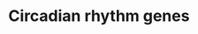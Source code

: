 ---
annotations:
- type: Pathway Ontology
  value: regulatory pathway
authors:
- Fehrhart
- Mkutmon
- Ddigles
- Khanspers
- DeSl
- Eweitz
description: This is currently not a pathway but a list of circadian rhythm related
  genes and proteins. The source for this information is the gene ontology. The genes
  and proteins were filtered for "circadian rhythm" annotation (taxon = homo sapiens).
  According to supplementary information they were clustered in major (neurotransmitters,
  hormons, appetite regulation and immune system) and minor groups.  Proteins on this
  pathway have targeted assays available via the [https://assays.cancer.gov/available_assays?wp_id=WP3594
  CPTAC Assay Portal]
last-edited: 2021-05-22
organisms:
- Homo sapiens
redirect_from:
- /index.php/Pathway:WP3594
- /instance/WP3594
schema-jsonld:
- '@context': https://schema.org/
  '@id': https://wikipathways.github.io/pathways/WP3594.html
  '@type': Dataset
  creator:
    '@type': Organization
    name: WikiPathways
  description: This is currently not a pathway but a list of circadian rhythm related
    genes and proteins. The source for this information is the gene ontology. The
    genes and proteins were filtered for "circadian rhythm" annotation (taxon = homo
    sapiens). According to supplementary information they were clustered in major
    (neurotransmitters, hormons, appetite regulation and immune system) and minor
    groups.  Proteins on this pathway have targeted assays available via the [https://assays.cancer.gov/available_assays?wp_id=WP3594
    CPTAC Assay Portal]
  keywords:
  - KLF9
  - TYMS
  - TH
  - IL6
  - ATOH7
  - EGR3
  - DDX5
  - NTRK1
  - PSPC1
  - SIRT1
  - SOX14
  - PPARA
  - NR1D2
  - PAX4
  - SERPINE1
  - SLC6A4
  - GSK3B
  - HNF1B
  - AVP
  - CRH
  - HCRTR1
  - PRKAA1
  - MTTP
  - AHR
  - CSNK1E
  - ARNTL
  - ATF5
  - JUN
  - FBXL3
  - UTS2
  - OGT
  - CREB1
  - NPY2R
  - NGFR
  - TNFRSF11A
  - FBXL21
  - NPS
  - DRD1
  - HOMER1
  - ARNT
  - CST3
  - RBM4
  - CIPC
  - PRKAA2
  - NMS
  - NR2F6
  - AANAT
  - CREM
  - CRY1
  - RORB
  - PROX1
  - Q59FM5
  - EP300
  - CUL1
  - NCOA2
  - HNRNPU
  - ARNTL2
  - NFIL3
  - HEBP1
  - GHRH
  - ROCK2
  - ADIPOQ
  - PRKCDBP
  - METTL3
  - MTA1
  - NCOR1
  - UTS2R
  - TPH1
  - F7
  - SLC9A3
  - CHRM1
  - HCRTR2
  - NOCT
  - PROK2
  - CDK4
  - SFTPC
  - SETX
  - PROKR2
  - EGR1
  - PROK1
  - GNA11
  - SIK1
  - TPH2
  - HTR7
  - OPN4
  - PER3
  - RORA
  - NAGLU
  - AGRP
  - SUV39H2
  - RORC
  - PRKCG
  - CPT1A
  - CARTPT
  - NR1H3
  - KCND2
  - MTNR1A
  - DBP
  - GFPT1
  - C1orf51
  - MAPK9
  - PRKG2
  - ARNT2
  - MC3R
  - ADORA1
  - PRMT5
  - GHRL
  - SIN3A
  - UBE3A
  - PPP1CA
  - THRAP3
  - KDM5A
  - PTGDS
  - ATF4
  - MYBBP1A
  - ADCY1
  - PTEN
  - OPN3
  - OPRL1
  - PASD1
  - PPP1CC
  - AHCY
  - PML
  - NONO
  - PRKDC
  - ZFHX3
  - ADA
  - STAR
  - CHRNB2
  - NAMPT
  - JUND
  - MTNR1B
  - USP2
  - HDAC2
  - CRX
  - PPP1CB
  - HDAC1
  - HS3ST2
  - RAI1
  - TP53
  - RELB
  - CLOCK
  - SREBF1
  - LEP
  - DHX9
  - ADORA2A
  - KMT2A
  - MAGEL2
  - DYRK1A
  - UBC
  - LGR4
  - EZH2
  - FBXW11
  - TIMELESS
  - CLDN4
  - HNRNPD
  - DRD4
  - DRD2
  - ID3
  - PROKR1
  - PER2
  - PRF1
  - NLGN1
  - CRY2
  - SKP1
  - NOS2
  - NPAS2
  - NTRK3
  - PPARGC1A
  - MAGED1
  - PPARG
  - FAS
  - RPS27A
  - NRIP1
  - TOP1
  - SIX3
  - PER1
  - NKX2-1
  - CCAR2
  - HDAC3
  - KCNMA1
  - RBM4B
  - CRTC1
  - BHLHE41
  - DDC
  - TOP2A
  - BTBD9
  - KLF10
  - ID2
  - KCNH7
  - SUV39H1
  - SFPQ
  - MAPK10
  - PHLPP1
  - CIART
  - ID4
  - MAPK8
  - BTRC
  - NR1D1
  - GNAQ
  - UBA52
  - DRD3
  - CSNK1D
  - BHLHE40
  license: CC0
  name: Circadian rhythm genes
seo: CreativeWork
title: Circadian rhythm genes
wpid: WP3594
---